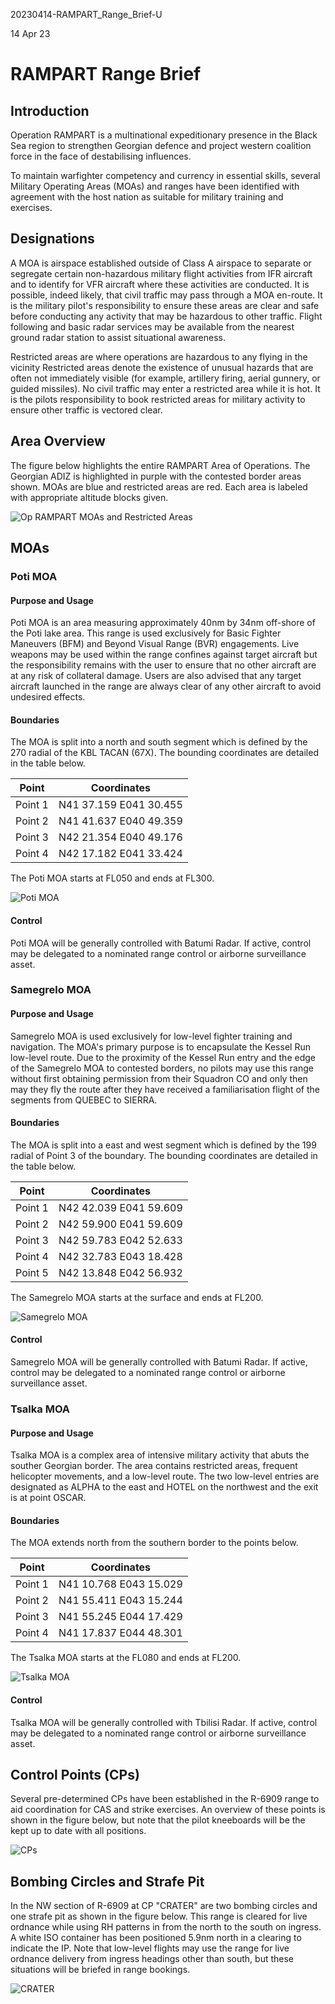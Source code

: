 20230414-RAMPART_Range_Brief-U

14 Apr 23

# RAMPART Range Brief

## Introduction

Operation RAMPART is a multinational expeditionary presence in the Black Sea region to strengthen Georgian defence and project western coalition force in the face of destabilising influences.

To maintain warfighter competency and currency in essential skills, several Military Operating Areas (MOAs) and ranges have been identified with agreement with the host nation as suitable for military training and exercises.

## Designations

A MOA is airspace established outside of Class A airspace to separate or segregate certain non-hazardous military flight activities from IFR aircraft and to identify for VFR aircraft where these activities are conducted.
It is possible, indeed likely, that civil traffic may pass through a MOA en-route.
It is the military pilot's responsibility to ensure these areas are clear and safe before conducting any activity that may be hazardous to other traffic.
Flight following and basic radar services may be available from the nearest ground radar station to assist situational awareness.

Restricted areas are where operations are hazardous to any flying in the vicinity
Restricted areas denote the existence of unusual hazards that are often not immediately visible (for example, artillery firing, aerial gunnery, or guided missiles).
No civil traffic may enter a restricted area while it is hot.
It is the pilots responsibility to book restricted areas for military activity to ensure other traffic is vectored clear.

## Area Overview

The figure below highlights the entire RAMPART Area of Operations.
The Georgian ADIZ is highlighted in purple with the contested border areas shown.
MOAs are blue and restricted areas are red.
Each area is labeled with appropriate altitude blocks given.

![Op RAMPART MOAs and Restricted Areas](Area.png)

## MOAs

### Poti MOA

#### Purpose and Usage

Poti MOA is an area measuring approximately 40nm by 34nm off-shore of the Poti lake area.
This range is used exclusively for Basic Fighter Maneuvers (BFM) and Beyond Visual Range (BVR) engagements.
Live weapons may be used within the range confines against target aircraft but the responsibility remains with the user to ensure that no other aircraft are at any risk of collateral damage.
Users are also advised that any target aircraft launched in the range are always clear of any other aircraft to avoid undesired effects.

#### Boundaries

The MOA is split into a north and south segment which is defined by the 270 radial of the KBL TACAN (67X).
The bounding coordinates are detailed in the table below.

| Point   | Coordinates            |
| ------- | ---------------------- |
| Point 1 | N41 37.159 E041 30.455 |
| Point 2 | N41 41.637 E040 49.359 |
| Point 3 | N42 21.354 E040 49.176 |
| Point 4 | N42 17.182 E041 33.424 |

The Poti MOA starts at FL050 and ends at FL300.

![Poti MOA](PotiMOA.png)

#### Control

Poti MOA will be generally controlled with Batumi Radar.
If active, control may be delegated to a nominated range control or airborne surveillance asset.

### Samegrelo MOA

#### Purpose and Usage

Samegrelo MOA is used exclusively for low-level fighter training and navigation.
The MOA's primary purpose is to encapsulate the Kessel Run low-level route.
Due to the proximity of the Kessel Run entry and the edge of the Samegrelo MOA to contested borders, no pilots may use this range without first obtaining permission from their Squadron CO and only then may they fly the route after they have received a familiarisation flight of the segments from QUEBEC to SIERRA.

#### Boundaries

The MOA is split into a east and west segment which is defined by the 199 radial of Point 3 of the boundary.
The bounding coordinates are detailed in the table below.

| Point   | Coordinates            |
| ------- | ---------------------- |
| Point 1 | N42 42.039 E041 59.609 |
| Point 2 | N42 59.900 E041 59.609 |
| Point 3 | N42 59.783 E042 52.633 |
| Point 4 | N42 32.783 E043 18.428 |
| Point 5 | N42 13.848 E042 56.932 |

The Samegrelo MOA starts at the surface and ends at FL200.

![Samegrelo MOA](SamegreloMOA.png)

#### Control

Samegrelo MOA will be generally controlled with Batumi Radar.
If active, control may be delegated to a nominated range control or airborne surveillance asset.

### Tsalka MOA

#### Purpose and Usage

Tsalka MOA is a complex area of intensive military activity that abuts the souther Georgian border.
The area contains restricted areas, frequent helicopter movements, and a low-level route.
The two low-level entries are designated as ALPHA to the east and HOTEL on the northwest and the exit is at point OSCAR.

#### Boundaries

The MOA extends north from the southern border to the points below.

| Point   | Coordinates            |
| ------- | ---------------------- |
| Point 1 | N41 10.768 E043 15.029 |
| Point 2 | N41 55.411 E043 15.244 |
| Point 3 | N41 55.245 E044 17.429 |
| Point 4 | N41 17.837 E044 48.301 |

The Tsalka MOA starts at the FL080 and ends at FL200.

![Tsalka MOA](TsalkaMOA.png)

#### Control

Tsalka MOA will be generally controlled with Tbilisi Radar.
If active, control may be delegated to a nominated range control or airborne surveillance asset.

## Control Points (CPs)

Several pre-determined CPs have been established in the R-6909 range to aid coordination for CAS and strike exercises.
An overview of these points is shown in the figure below, but note that the pilot kneeboards will be the kept up to date with all positions.

![CPs](CPs.png)

## Bombing Circles and Strafe Pit

In the NW section of R-6909 at CP "CRATER" are two bombing circles and one strafe pit as shown in the figure below.
This range is cleared for live ordnance while using RH patterns in from the north to the south on ingress.
A white ISO container has been positioned 5.9nm north in a clearing to indicate the IP.
Note that low-level flights may use the range for live ordnance delivery from ingress headings other than south, but these situations will be briefed in range bookings.

![CRATER](CRATER.png)


